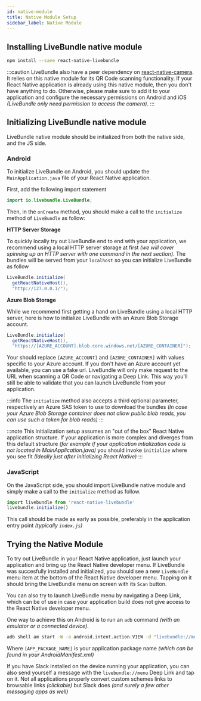 ```yaml
---
id: native-module
title: Native Module Setup
sidebar_label: Native Module
---
```


## Installing LiveBundle native module

```bash npm2yarn
npm install --save react-native-livebundle
```

:::caution
LiveBundle also have a peer dependency on [react-native-camera](https://github.com/react-native-community/react-native-camera).
It relies on this native module for its QR Code scanning functionality. If your React Native application is already using this native module, then you don't have anything to do. Otherwise, please make sure to add it to your application and configure the necessary permissions on Android and iOS *(LiveBundle only need permission to access the camera)*.
:::

## Initializing LiveBundle native module

LiveBundle native module should be initialized from both the native side, and the JS side.

### Android

To initialize LiveBundle on Android, you should update the `MainApplication.java` file of your React Native application.

First, add the following import statement

```java
import io.livebundle.LiveBundle;
```

Then, in the `onCreate` method, you should make a call to the `initialize` method of `LiveBundle` as follow:

**HTTP Server Storage**

To quickly locally try out LiveBundle end to end with your application, we recommend using a local HTTP server storage at first _(we will cover spinning up an HTTP server with one command in the next section)_. The bundles will be served from your `localhost` so you can initialize LiveBundle as follow

```java
LiveBundle.initialize(
  getReactNativeHost(),
  "http://127.0.0.1/");
```

**Azure Blob Storage**

While we recommend first getting a hand on LiveBundle using a local HTTP server, here is how to initialize LiveBundle with an Azure Blob Storage account.

```java
LiveBundle.initialize(
  getReactNativeHost(),
  "https://[AZURE_ACCOUNT].blob.core.windows.net/[AZURE_CONTAINER]");
```

Your should replace `[AZURE_ACCOUNT]` and `[AZURE_CONTAINER]` with values specific to your Azure account. If you don't have an Azure account yet available, you can use a fake url. LiveBundle will only make request to the URL when scanning a QR Code or navigating a Deep Link. This way you'll still be able to validate that you can launch LiveBundle from your application.

:::info
The `initialize` method also accepts a third optional parameter, respectively an Azure SAS token to use to download the bundles *(In case your Azure Blob Storage container does not allow public blob reads, you can use such a token for blob reads)*
:::

:::note
This initialization setup assumes an "out of the box" React Native application structure. If your application is more complex and diverges from this default structure *(for example if your application intialization code is not located in MainApplication.java)* you should invoke `initialize` where you see fit *(Ideally just after initializing React Native)*
:::

### JavaScript

On the JavaScript side, you should import LiveBundle native module and simply make a call to the `initialize` method as follow.

```javascript
import livebundle from 'react-native-livebundle'
livebundle.initialize()
```

This call should be made as early as possible, preferably in the application entry point *(typically `index.js`)*

## Trying the Native Module

To try out LiveBundle in your React Native application, just launch your application and bring up the React Native developer menu. If LiveBundle was succesfully installed and initialized, you should see a new `LiveBundle` menu item at the bottom of the React Native developer menu.
Tapping on it should bring the LiveBundle menu on screen with its `Scan` button.

You can also try to launch LiveBundle menu by navigating a Deep Link, which can be of use in case your application build does not give access to the React Native developer menu.

One way to achieve this on Android is to run an `adb` command _(with an emulator or a connected device)_.

```bash
adb shell am start -W -a android.intent.action.VIEW -d "livebundle://menu" [APP_PACKAGE_NAME]
```

Where `[APP_PACKAGE_NAME]` is your application package name _(which can be found in your AndroidManifest.xml)_

If you have Slack installed on the device running your application, you can also send yourself a message with the `livebundle://menu` Deep Link and tap on it. Not all applications properly convert custom schemes links to browsable links _(clickable)_ but Slack does _(and surely a few other messaging apps as well)_

